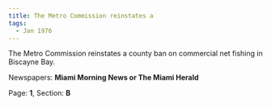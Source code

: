 ```yaml
---  
title: The Metro Commission reinstates a  
tags:  
  - Jan 1976  
---  
```

  
The Metro Commission reinstates a county ban on commercial net fishing in Biscayne Bay.  
  
Newspapers: **Miami Morning News or The Miami Herald**  
  
Page: **1**, Section: **B** 
